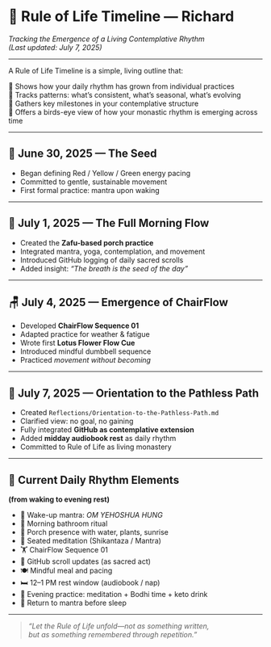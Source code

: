 # 🧭 Rule of Life Timeline — Richard  
*Tracking the Emergence of a Living Contemplative Rhythm*  
*(Last updated: July 7, 2025)*

---

A Rule of Life Timeline is a simple, living outline that:

🌱 Shows how your daily rhythm has grown from individual practices  
🔁 Tracks patterns: what’s consistent, what’s seasonal, what’s evolving  
🧭 Gathers key milestones in your contemplative structure  
📜 Offers a birds-eye view of how your monastic rhythm is emerging across time

---

## 🌱 June 30, 2025 — The Seed  
- Began defining Red / Yellow / Green energy pacing  
- Committed to gentle, sustainable movement  
- First formal practice: mantra upon waking  

---

## 🌅 July 1, 2025 — The Full Morning Flow  
- Created the **Zafu-based porch practice**  
- Integrated mantra, yoga, contemplation, and movement  
- Introduced GitHub logging of daily sacred scrolls  
- Added insight: *“The breath is the seed of the day”*

---

## 🪑 July 4, 2025 — Emergence of ChairFlow  
- Developed **ChairFlow Sequence 01**  
- Adapted practice for weather & fatigue  
- Wrote first **Lotus Flower Flow Cue**  
- Introduced mindful dumbbell sequence  
- Practiced *movement without becoming*

---

## 📖 July 7, 2025 — Orientation to the Pathless Path  
- Created `Reflections/Orientation-to-the-Pathless-Path.md`  
- Clarified view: no goal, no gaining  
- Fully integrated **GitHub as contemplative extension**  
- Added **midday audiobook rest** as daily rhythm  
- Committed to Rule of Life as living monastery  

---

## 📅 Current Daily Rhythm Elements  
**(from waking to evening rest)**

- 🛌 Wake-up mantra: *OM YEHOSHUA HUNG*  
- 🚿 Morning bathroom ritual  
- 🌄 Porch presence with water, plants, sunrise  
- 🧘 Seated meditation (Shikantaza / Mantra)  
- 🏋️ ChairFlow Sequence 01  
- 🧾 GitHub scroll updates (as sacred act)  
- 🍽️ Mindful meal and pacing  
- 🛏️ 12–1 PM rest window (audiobook / nap)  
- 🌙 Evening practice: meditation + Bodhi time + keto drink  
- 🌌 Return to mantra before sleep  

---

> *“Let the Rule of Life unfold—not as something written,  
but as something remembered through repetition.”*
